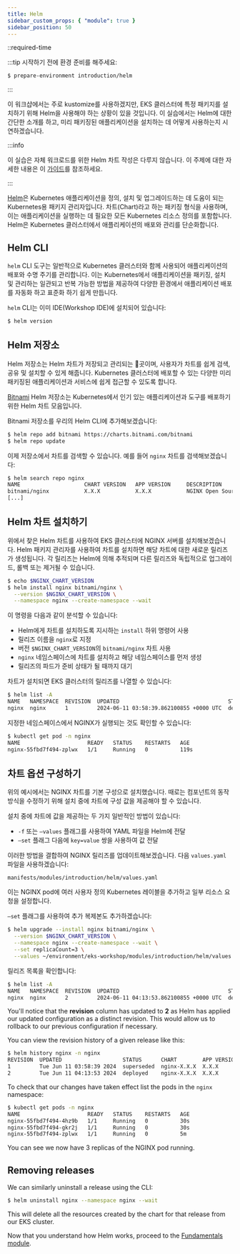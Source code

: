 ```yaml
---
title: Helm
sidebar_custom_props: { "module": true }
sidebar_position: 50
---
```


::required-time

:::tip 시작하기 전에
환경 준비를 해주세요:

```bash timeout=600 wait=10
$ prepare-environment introduction/helm
```

:::

이 워크샵에서는 주로 kustomize를 사용하겠지만, EKS 클러스터에 특정 패키지를 설치하기 위해 Helm을 사용해야 하는 상황이 있을 것입니다. 이 실습에서는 Helm에 대한 간단한 소개를 하고, 미리 패키징된 애플리케이션을 설치하는 데 어떻게 사용하는지 시연하겠습니다.

:::info

이 실습은 자체 워크로드를 위한 Helm 차트 작성은 다루지 않습니다. 이 주제에 대한 자세한 내용은 이 [가이드](https://helm.sh/docs/chart_template_guide/)를 참조하세요.

:::

[Helm](https://helm.sh/)은 Kubernetes 애플리케이션을 정의, 설치 및 업그레이드하는 데 도움이 되는 Kubernetes용 패키지 관리자입니다. 차트(Chart)라고 하는 패키징 형식을 사용하며, 이는 애플리케이션을 실행하는 데 필요한 모든 Kubernetes 리소스 정의를 포함합니다. Helm은 Kubernetes 클러스터에서 애플리케이션의 배포와 관리를 단순화합니다.

## Helm CLI

`helm` CLI 도구는 일반적으로 Kubernetes 클러스터와 함께 사용되어 애플리케이션의 배포와 수명 주기를 관리합니다. 이는 Kubernetes에서 애플리케이션을 패키징, 설치 및 관리하는 일관되고 반복 가능한 방법을 제공하여 다양한 환경에서 애플리케이션 배포를 자동화 하고 표준화 하기 쉽게 만듭니다.

`helm` CLI는 이미 IDE(Workshop IDE)에 설치되어 있습니다:

```bash
$ helm version
```

## Helm 저장소

Helm 저장소는 Helm 차트가 저장되고 관리되는 곳이며, 사용자가 차트를 쉽게 검색, 공유 및 설치할 수 있게 해줍니다. Kubernetes 클러스터에 배포할 수 있는 다양한 미리 패키징된 애플리케이션과 서비스에 쉽게 접근할 수 있도록 합니다.

[Bitnami](https://github.com/bitnami/charts) Helm 저장소는 Kubernetes에서 인기 있는 애플리케이션과 도구를 배포하기 위한 Helm 차트 모음입니다.

Bitnami 저장소를 우리의 Helm CLI에 추가해보겠습니다:

```bash
$ helm repo add bitnami https://charts.bitnami.com/bitnami
$ helm repo update
```

이제 저장소에서 차트를 검색할 수 있습니다. 예를 들어 `nginx` 차트를 검색해보겠습니다:

```bash
$ helm search repo nginx
NAME                    CHART VERSION   APP VERSION     DESCRIPTION
bitnami/nginx           X.X.X           X.X.X           NGINX Open Source is a web server that can be a...
[...]
```

## Helm 차트 설치하기

위에서 찾은 Helm 차트를 사용하여 EKS 클러스터에 NGINX 서버를 설치해보겠습니다. Helm 패키지 관리자를 사용하여 차트를 설치하면 해당 차트에 대한 새로운 릴리즈가 생성됩니다. 각 릴리즈는 Helm에 의해 추적되며 다른 릴리즈와 독립적으로 업그레이드, 롤백 또는 제거될 수 있습니다.

```bash
$ echo $NGINX_CHART_VERSION
$ helm install nginx bitnami/nginx \
  --version $NGINX_CHART_VERSION \
  --namespace nginx --create-namespace --wait
```

이 명령을 다음과 같이 분석할 수 있습니다:

- Helm에게 차트를 설치하도록 지시하는 `install` 하위 명령어 사용
- 릴리즈 이름을 `nginx`로 지정
- 버전 `$NGINX_CHART_VERSION`의 `bitnami/nginx` 차트 사용
- `nginx` 네임스페이스에 차트를 설치하고 해당 네임스페이스를 먼저 생성
- 릴리즈의 파드가 준비 상태가 될 때까지 대기

차트가 설치되면 EKS 클러스터의 릴리즈를 나열할 수 있습니다:

```bash
$ helm list -A
NAME   NAMESPACE  REVISION  UPDATED                                  STATUS    CHART         APP VERSION
nginx  nginx      1         2024-06-11 03:58:39.862100855 +0000 UTC  deployed  nginx-X.X.X   X.X.X
```

지정한 네임스페이스에서 NGINX가 실행되는 것도 확인할 수 있습니다:

```bash
$ kubectl get pod -n nginx
NAME                     READY   STATUS    RESTARTS   AGE
nginx-55fbd7f494-zplwx   1/1     Running   0          119s
```

## 차트 옵션 구성하기

위의 예시에서는 NGINX 차트를 기본 구성으로 설치했습니다. 때로는 컴포넌트의 동작 방식을 수정하기 위해 설치 중에 차트에 구성 값을 제공해야 할 수 있습니다.

설치 중에 차트에 값을 제공하는 두 가지 일반적인 방법이 있습니다:

- `-f` 또는 `—values` 플래그를 사용하여 YAML 파일을 Helm에 전달
- `—set` 플래그 다음에 `key=value` 쌍을 사용하여 값 전달

이러한 방법을 결합하여 NGINX 릴리즈를 업데이트해보겠습니다. 다음 `values.yaml` 파일을 사용하겠습니다:

```file
manifests/modules/introduction/helm/values.yaml
```

이는 NGINX pod에 여러 사용자 정의 Kubernetes 레이블을 추가하고 일부 리소스 요청을 설정합니다.

`—set` 플래그를 사용하여 추가 복제본도 추가하겠습니다:

```bash
$ helm upgrade --install nginx bitnami/nginx \
  --version $NGINX_CHART_VERSION \
  --namespace nginx --create-namespace --wait \
  --set replicaCount=3 \
  --values ~/environment/eks-workshop/modules/introduction/helm/values.yaml
```

릴리즈 목록을 확인합니다:

```bash
$ helm list -A
NAME   NAMESPACE  REVISION  UPDATED                                  STATUS    CHART         APP VERSION
nginx  nginx      2         2024-06-11 04:13:53.862100855 +0000 UTC  deployed  nginx-X.X.X   X.X.X
```

You'll notice that the **revision** column has updated to **2** as Helm has applied our updated configuration as a distinct revision. This would allow us to rollback to our previous configuration if necessary.

You can view the revision history of a given release like this:

```bash
$ helm history nginx -n nginx
REVISION  UPDATED                   STATUS      CHART        APP VERSION  DESCRIPTION
1         Tue Jun 11 03:58:39 2024  superseded  nginx-X.X.X  X.X.X       Install complete
2         Tue Jun 11 04:13:53 2024  deployed    nginx-X.X.X  X.X.X       Upgrade complete
```

To check that our changes have taken effect list the pods in the `nginx` namespace:

```bash
$ kubectl get pods -n nginx
NAME                     READY   STATUS    RESTARTS   AGE
nginx-55fbd7f494-4hz9b   1/1     Running   0          30s
nginx-55fbd7f494-gkr2j   1/1     Running   0          30s
nginx-55fbd7f494-zplwx   1/1     Running   0          5m
```

You can see we now have 3 replicas of the NGINX pod running.

## Removing releases

We can similarly uninstall a release using the CLI:

```bash
$ helm uninstall nginx --namespace nginx --wait
```

This will delete all the resources created by the chart for that release from our EKS cluster.

Now that you understand how Helm works, proceed to the [Fundamentals module](/docs/fundamentals).